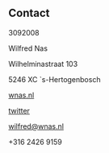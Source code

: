 <article><h1>Contact</h1><time><span class="day">30</span><span class="month">9</span><span class="year">2008</span></time><div class="vcard"><p class="fn">Wilfred Nas</p><div class="adr"><p class="street-address">Wilhelminastraat 103</p>    <p><span class="postal-code">5246 XC</span> <span class="locality">`s-Hertogenbosch</span></p><p class="url"><a href="http://wnas.nl/" rel="me">wnas.nl</a><p><p class="url"><a href="http://twitter.com/wnas">twitter</a></p><p class="email"><a href="mailto:&#119;&#105;&#108;&#102;r&#101;&#100;&#64;&#119;&#110;a&#115;&#46;nl" rel="me">wilfred@<span style="display:none;">somemorecontent.to throw te $ chase of * tail</span>wnas.nl</a></p><p class="tel cell">+316 2426 9159</p></div></div></article>
